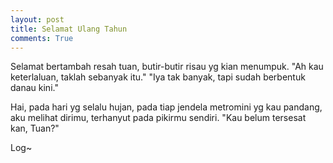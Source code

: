 ```yaml
---
layout: post
title: Selamat Ulang Tahun
comments: True
---
```


Selamat bertambah resah tuan,
butir-butir risau yg kian menumpuk.
"Ah kau keterlaluan, taklah sebanyak itu."
"Iya tak banyak, tapi sudah berbentuk danau kini."

Hai, pada hari yg selalu hujan,
pada tiap jendela metromini yg kau pandang, aku melihat dirimu,
terhanyut pada pikirmu sendiri.
"Kau belum tersesat kan, Tuan?"

Log~
